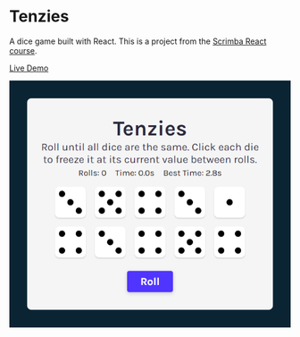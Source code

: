 # Tenzies

A dice game built with React. This is a project from the [Scrimba React course](https://scrimba.com/learn/learnreact).

[Live Demo](https://robsassack.github.io/tenzies/)

![Screenshot of the game](screenshot.png)
